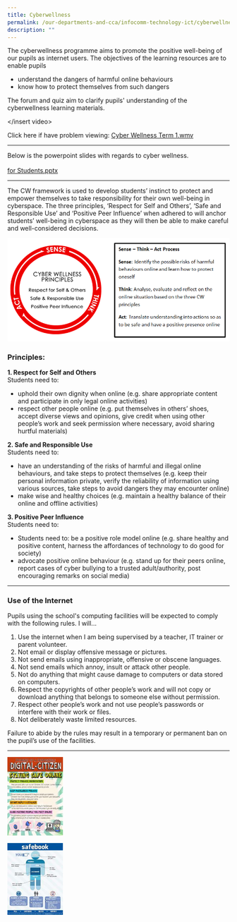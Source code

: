 ```yaml
---
title: Cyberwellness
permalink: /our-departments-and-cca/infocomm-technology-ict/cyberwellness
description: ""
---
```

The cyberwellness programme aims to promote the positive well-being of our pupils as internet users. The objectives of the learning resources are to enable pupils 
* understand the dangers of harmful online behaviours
* know how to protect themselves from such dangers

The forum and quiz aim to clarify pupils' understanding of the cyberwellness learning materials.

</insert video>  

Click here if have problem viewing: [Cyber Wellness Term 1.wmv](https://wellingtonpri.moe.edu.sg/qql/slot/u507/our-teams/ict/Cyber%20Wellness%20Term%201.wmv)

-------------

Below is the powerpoint slides with regards to cyber wellness.  
   
[for Students.pptx](https://go.gov.sg/wellington-primary-wise-use-of-screen-time)

----------

The CW framework is used to develop students’ instinct to protect and empower themselves to take responsibility for their own well-being in cyberspace. The three principles, ‘Respect for Self and Others’, ‘Safe and Responsible Use’ and ‘Positive Peer Influence’ when adhered to will anchor students’ well-being in cyberspace as they will then be able to make careful and well-considered decisions.

![](/images/cyberwellness%20framework.png)

### Principles:

**1. Respect for Self and Others** <br>
Students need to: 
* uphold their own dignity when online (e.g. share appropriate content and participate in only legal online activities)
* respect other people online (e.g. put themselves in others’ shoes, accept diverse views and opinions, give credit when using other people’s work and seek permission where necessary, avoid sharing hurtful materials)

**2. Safe and Responsible Use** <br>
Students need to:  
* have an understanding of the risks of harmful and illegal online behaviours, and take steps to protect themselves (e.g. keep their personal information private, verify the reliability of information using various sources, take steps to avoid dangers they may encounter online)
* make wise and healthy choices (e.g. maintain a healthy balance of their online and offline activities)

**3. Positive Peer Influence** <br>
Students need to:  
* Students need to: be a positive role model online (e.g. share healthy and positive content, harness the affordances of technology to do good for society)
* advocate positive online behaviour (e.g. stand up for their peers online, report cases of cyber bullying to a trusted adult/authority, post encouraging remarks on social media)

-----------

### Use of the Internet

Pupils using the school's computing facilities will be expected to comply with the following rules. I will...

1. Use the internet when I am being supervised by a teacher, IT trainer or parent volunteer.
2. Not email or display offensive message or pictures.
3. Not send emails using inappropriate, offensive or obscene languages.
4. Not send emails which annoy, insult or attack other people.
5. Not do anything that might cause damage to computers or data stored on computers.
6. Respect the copyrights of other people’s work and will not copy or download anything that belongs to someone else without permission.
7. Respect other people’s work and not use people’s passwords or interfere with their work or files.
8. Not deliberately waste limited resources.

Failure to abide by the rules may result in a temporary or permanent ban on the pupil’s use of the facilities.

---------------

<img src="/images/cyber%20wellness_poster_p1-3_final.jpg" 
     style="width:25%">

<img src="/images/cyber%20wellness_poster_p4-6_.jpg" 
     style="width:25%">
